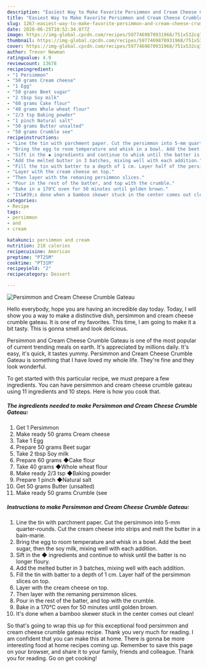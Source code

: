 ```yaml
---
description: "Easiest Way to Make Favorite Persimmon and Cream Cheese Crumble Gateau"
title: "Easiest Way to Make Favorite Persimmon and Cream Cheese Crumble Gateau"
slug: 1267-easiest-way-to-make-favorite-persimmon-and-cream-cheese-crumble-gateau
date: 2020-06-25T10:52:34.077Z
image: https://img-global.cpcdn.com/recipes/5977469870931968/751x532cq70/persimmon-and-cream-cheese-crumble-gateau-recipe-main-photo.jpg
thumbnail: https://img-global.cpcdn.com/recipes/5977469870931968/751x532cq70/persimmon-and-cream-cheese-crumble-gateau-recipe-main-photo.jpg
cover: https://img-global.cpcdn.com/recipes/5977469870931968/751x532cq70/persimmon-and-cream-cheese-crumble-gateau-recipe-main-photo.jpg
author: Trevor Newman
ratingvalue: 4.9
reviewcount: 13678
recipeingredient:
- "1 Persimmon"
- "50 grams Cream cheese"
- "1 Egg"
- "50 grams Beet sugar"
- "2 tbsp Soy milk"
- "60 grams Cake flour"
- "40 grams Whole wheat flour"
- "2/3 tsp Baking powder"
- "1 pinch Natural salt"
- "50 grams Butter unsalted"
- "50 grams Crumble see"
recipeinstructions:
- "Line the tin with parchment paper. Cut the persimmon into 5-mm quarter-rounds. Cut the cream cheese into strips and melt the butter in a bain-marie."
- "Bring the egg to room temperature and whisk in a bowl. Add the beet sugar, then the soy milk, mixing well with each addition."
- "Sift in the ◆ ingredients and continue to whisk until the batter is no longer floury."
- "Add the melted butter in 3 batches, mixing well with each addition."
- "Fill the tin with batter to a depth of 1 cm. Layer half of the persimmon slices on top."
- "Layer with the cream cheese on top."
- "Then layer with the remaning persimmon slices."
- "Pour in the rest of the batter, and top with the crumble."
- "Bake in a 170℃ oven for 50 minutes until golden brown."
- "It&#39;s done when a bamboo skewer stuck in the center comes out clean!"
categories:
- Recipe
tags:
- persimmon
- and
- cream

katakunci: persimmon and cream 
nutrition: 218 calories
recipecuisine: American
preptime: "PT25M"
cooktime: "PT31M"
recipeyield: "2"
recipecategory: Dessert

---
```



![Persimmon and Cream Cheese Crumble Gateau](https://img-global.cpcdn.com/recipes/5977469870931968/751x532cq70/persimmon-and-cream-cheese-crumble-gateau-recipe-main-photo.jpg)

Hello everybody, hope you are having an incredible day today. Today, I will show you a way to make a distinctive dish, persimmon and cream cheese crumble gateau. It is one of my favorites. This time, I am going to make it a bit tasty. This is gonna smell and look delicious.



Persimmon and Cream Cheese Crumble Gateau is one of the most popular of current trending meals on earth. It's appreciated by millions daily. It's easy, it's quick, it tastes yummy. Persimmon and Cream Cheese Crumble Gateau is something that I have loved my whole life. They're fine and they look wonderful.


To get started with this particular recipe, we must prepare a few ingredients. You can have persimmon and cream cheese crumble gateau using 11 ingredients and 10 steps. Here is how you cook that.

<!--inarticleads1-->

##### The ingredients needed to make Persimmon and Cream Cheese Crumble Gateau:

1. Get 1 Persimmon
1. Make ready 50 grams Cream cheese
1. Take 1 Egg
1. Prepare 50 grams Beet sugar
1. Take 2 tbsp Soy milk
1. Prepare 60 grams ◆Cake flour
1. Take 40 grams ◆Whole wheat flour
1. Make ready 2/3 tsp ◆Baking powder
1. Prepare 1 pinch ◆Natural salt
1. Get 50 grams Butter (unsalted)
1. Make ready 50 grams Crumble (see




<!--inarticleads2-->

##### Instructions to make Persimmon and Cream Cheese Crumble Gateau:

1. Line the tin with parchment paper. Cut the persimmon into 5-mm quarter-rounds. Cut the cream cheese into strips and melt the butter in a bain-marie.
1. Bring the egg to room temperature and whisk in a bowl. Add the beet sugar, then the soy milk, mixing well with each addition.
1. Sift in the ◆ ingredients and continue to whisk until the batter is no longer floury.
1. Add the melted butter in 3 batches, mixing well with each addition.
1. Fill the tin with batter to a depth of 1 cm. Layer half of the persimmon slices on top.
1. Layer with the cream cheese on top.
1. Then layer with the remaning persimmon slices.
1. Pour in the rest of the batter, and top with the crumble.
1. Bake in a 170℃ oven for 50 minutes until golden brown.
1. It&#39;s done when a bamboo skewer stuck in the center comes out clean!




So that's going to wrap this up for this exceptional food persimmon and cream cheese crumble gateau recipe. Thank you very much for reading. I am confident that you can make this at home. There is gonna be more interesting food at home recipes coming up. Remember to save this page on your browser, and share it to your family, friends and colleague. Thank you for reading. Go on get cooking!
